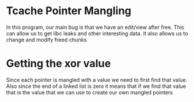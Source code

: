 # Tcache Pointer Mangling

In this program, our main bug is that we have an 
edit/view after free. This can allow us to get libc leaks and other
interesting data. It also allows us to change and modify freed chunks


# Getting the xor value

Since each pointer is mangled with a value we need to first find that
value. Also since the end of a linked list is zero it means that
if we find that value that is the value that we can use to 
create our own mangled pointers

